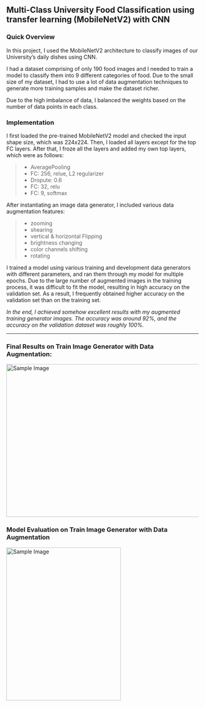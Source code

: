 ## Multi-Class University Food Classification using transfer learning (MobileNetV2) with CNN

### Quick Overview
In this project, I used the MobileNetV2 architecture to classify images of our University’s daily dishes using CNN.

I had a dataset comprising of only 190 food images and I needed to train a model to classify them into 9 different categories of food. Due to the small size of my dataset, I had to use a lot of data augmentation techniques to generate more training samples and make the dataset richer.

Due to the high imbalance of data, I balanced the weights based on the number of data points in each class.

### Implementation

I first loaded the pre-trained MobileNetV2 model and checked the input shape size, which was 224x224. Then, I loaded all layers except for the top FC layers. After that, I froze all the layers and added my own top layers, which were as follows:
>* AveragePooling 
>* FC: 256, relue, L2 regularizer
>* Dropute: 0.6
>* FC: 32, relu
>* FC: 9, softmax

After instantiating an image data generator, I included various data augmentation features:
>* zooming
>* shearing
>* vertical & horizontal Flipping
>* brightness changing
>* color channels shifting
>* rotating

I trained a model using various training and development data generators with different parameters, and ran them through my model for multiple epochs. Due to the large number of augmented images in the training process, it was difficult to fit the model, resulting in high accuracy on the validation set. As a result, I frequently obtained higher accuracy on the validation set than on the training set.

*In the end, I achieved somehow excellent results with my augmented training generator images. The accuracy was around 92%, and the accuracy on the validation dataset was roughly 100%.*


----
### Final Results on Train Image Generator with Data Augmentation:


<img src="https://github.com/parsaoy/Multi-Class-University-Food-Classifier-CNN-Project/blob/master/README%20images/Final%20Results.png?raw=true" alt="Sample Image" width="710" height="400">


### Model Evaluation on Train Image Generator with Data Augmentation


<img src="https://raw.githubusercontent.com/parsaoy/Multi-Class-University-Food-Classifier-CNN-Project/master/README%20images/Evaluation.jpg" alt="Sample Image" width="300" height="400">